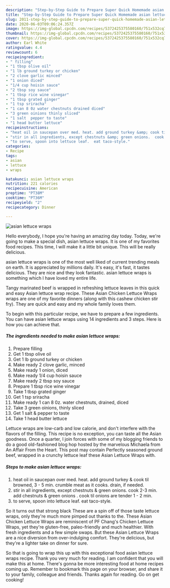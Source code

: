 ```yaml
---
description: "Step-by-Step Guide to Prepare Super Quick Homemade asian lettuce wraps"
title: "Step-by-Step Guide to Prepare Super Quick Homemade asian lettuce wraps"
slug: 2011-step-by-step-guide-to-prepare-super-quick-homemade-asian-lettuce-wraps
date: 2020-06-03T09:06:24.357Z
image: https://img-global.cpcdn.com/recipes/5372425375580160/751x532cq70/asian-lettuce-wraps-recipe-main-photo.jpg
thumbnail: https://img-global.cpcdn.com/recipes/5372425375580160/751x532cq70/asian-lettuce-wraps-recipe-main-photo.jpg
cover: https://img-global.cpcdn.com/recipes/5372425375580160/751x532cq70/asian-lettuce-wraps-recipe-main-photo.jpg
author: Earl White
ratingvalue: 4.4
reviewcount: 6
recipeingredient:
- " filling"
- "1 tbsp olive oil"
- "1 lb ground turkey or chicken"
- "2 clove garlic minced"
- "1 onion diced"
- "1/4 cup hoisin sauce"
- "2 tbsp soy sauce"
- "1 tbsp rice wine vinegar"
- "1 tbsp grated ginger"
- "1 tsp sriracha"
- "1 can 8 0z water chestnuts drained diced"
- "3 green oinions thinly sliced"
- "1 salt  pepper to taste"
- "1 head butter lettuce"
recipeinstructions:
- "heat oil in saucepan over med. heat. add ground turkey &amp; cook til browned, 3 - 5 min. crumble meat as it cooks. drain, if needed."
- "stir in all ingredients, except chestnuts &amp; green onions.  cook 2-3 min. add chestnuts &amp; green onions .  cook til onions are tender 1 - 2 min."
- "to serve, spoon into lettuce leaf.  eat taco-style."
categories:
- Recipe
tags:
- asian
- lettuce
- wraps

katakunci: asian lettuce wraps 
nutrition: 221 calories
recipecuisine: American
preptime: "PT38M"
cooktime: "PT36M"
recipeyield: "2"
recipecategory: Dinner

---
```



![asian lettuce wraps](https://img-global.cpcdn.com/recipes/5372425375580160/751x532cq70/asian-lettuce-wraps-recipe-main-photo.jpg)

Hello everybody, I hope you're having an amazing day today. Today, we're going to make a special dish, asian lettuce wraps. It is one of my favorites food recipes. This time, I will make it a little bit unique. This will be really delicious.

asian lettuce wraps is one of the most well liked of current trending meals on earth. It is appreciated by millions daily. It's easy, it's fast, it tastes delicious. They are nice and they look fantastic. asian lettuce wraps is something which I have loved my entire life.

Tangy marinated beef is wrapped in refreshing lettuce leaves in this quick and easy Asian lettuce wrap recipe. These Asian Chicken Lettuce Wraps wraps are one of my favorite dinners (along with this cashew chicken stir fry). They are quick and easy and my whole family loves them.


To begin with this particular recipe, we have to prepare a few ingredients. You can have asian lettuce wraps using 14 ingredients and 3 steps. Here is how you can achieve that.

<!--inarticleads1-->

##### The ingredients needed to make asian lettuce wraps:

1. Prepare  filling
1. Get 1 tbsp olive oil
1. Get 1 lb ground turkey or chicken
1. Make ready 2 clove garlic, minced
1. Make ready 1 onion, diced
1. Make ready 1/4 cup hoisin sauce
1. Make ready 2 tbsp soy sauce
1. Prepare 1 tbsp rice wine vinegar
1. Take 1 tbsp grated ginger
1. Get 1 tsp sriracha
1. Make ready 1 can 8 0z. water chestnuts, drained, diced
1. Take 3 green oinions, thinly sliced
1. Get 1 salt &amp; pepper to taste
1. Take 1 head butter lettuce


Lettuce wraps are low-carb and low calorie, and don&#39;t interfere with the flavors of the filling. This recipe is no exception, you can taste all the Asian goodness. Once a quarter, I join forces with some of my blogging friends to do a good old-fashioned blog hop hosted by the marvelous Michaela from An Affair From the Heart. This post may contain Perfectly seasoned ground beef, wrapped in a crunchy lettuce leaf these Asian Lettuce Wraps with. 

<!--inarticleads2-->

##### Steps to make asian lettuce wraps:

1. heat oil in saucepan over med. heat. add ground turkey &amp; cook til browned, 3 - 5 min. crumble meat as it cooks. drain, if needed.
1. stir in all ingredients, except chestnuts &amp; green onions.  cook 2-3 min. add chestnuts &amp; green onions .  cook til onions are tender 1 - 2 min.
1. to serve, spoon into lettuce leaf.  eat taco-style.


So it turns out that strong black These are a spin off of those taste lettuce wraps, only they&#39;re much more pimped out thanks to the. These Asian Chicken Lettuce Wraps are reminiscent of PF Chang&#39;s Chicken Lettuce Wraps, yet they&#39;re gluten-free, paleo-friendly and much healthier. With fresh ingredients and a few simple swaps. But these Asian Lettuce Wraps are a nice diversion from over-indulging comfort. They&#39;re delicious, but they&#39;re a lighter take on dinner for sure. 

So that is going to wrap this up with this exceptional food asian lettuce wraps recipe. Thank you very much for reading. I am confident that you will make this at home. There's gonna be more interesting food at home recipes coming up. Remember to bookmark this page on your browser, and share it to your family, colleague and friends. Thanks again for reading. Go on get cooking!
